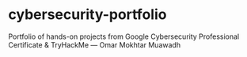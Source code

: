 # cybersecurity-portfolio
Portfolio of hands-on projects from Google Cybersecurity Professional Certificate &amp; TryHackMe — Omar Mokhtar Muawadh
